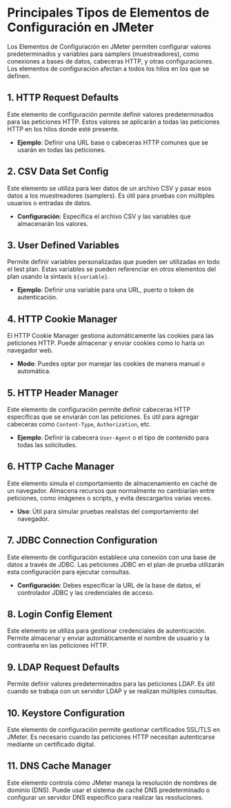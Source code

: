 
# Principales Tipos de Elementos de Configuración en JMeter

Los Elementos de Configuración en JMeter permiten configurar valores predeterminados y variables para samplers (muestreadores), como conexiones a bases de datos, cabeceras HTTP, y otras configuraciones. Los elementos de configuración afectan a todos los hilos en los que se definen.

## 1. **HTTP Request Defaults**

Este elemento de configuración permite definir valores predeterminados para las peticiones HTTP. Estos valores se aplicarán a todas las peticiones HTTP en los hilos donde esté presente.

- **Ejemplo**: Definir una URL base o cabeceras HTTP comunes que se usarán en todas las peticiones.

## 2. **CSV Data Set Config**

Este elemento se utiliza para leer datos de un archivo CSV y pasar esos datos a los muestreadores (samplers). Es útil para pruebas con múltiples usuarios o entradas de datos.

- **Configuración**: Especifica el archivo CSV y las variables que almacenarán los valores.

## 3. **User Defined Variables**

Permite definir variables personalizadas que pueden ser utilizadas en todo el test plan. Estas variables se pueden referenciar en otros elementos del plan usando la sintaxis `${variable}`.

- **Ejemplo**: Definir una variable para una URL, puerto o token de autenticación.

## 4. **HTTP Cookie Manager**

El HTTP Cookie Manager gestiona automáticamente las cookies para las peticiones HTTP. Puede almacenar y enviar cookies como lo haría un navegador web.

- **Modo**: Puedes optar por manejar las cookies de manera manual o automática.

## 5. **HTTP Header Manager**

Este elemento de configuración permite definir cabeceras HTTP específicas que se enviarán con las peticiones. Es útil para agregar cabeceras como `Content-Type`, `Authorization`, etc.

- **Ejemplo**: Definir la cabecera `User-Agent` o el tipo de contenido para todas las solicitudes.

## 6. **HTTP Cache Manager**

Este elemento simula el comportamiento de almacenamiento en caché de un navegador. Almacena recursos que normalmente no cambiarían entre peticiones, como imágenes o scripts, y evita descargarlos varias veces.

- **Uso**: Útil para simular pruebas realistas del comportamiento del navegador.

## 7. **JDBC Connection Configuration**

Este elemento de configuración establece una conexión con una base de datos a través de JDBC. Las peticiones JDBC en el plan de prueba utilizarán esta configuración para ejecutar consultas.

- **Configuración**: Debes especificar la URL de la base de datos, el controlador JDBC y las credenciales de acceso.

## 8. **Login Config Element**

Este elemento se utiliza para gestionar credenciales de autenticación. Permite almacenar y enviar automáticamente el nombre de usuario y la contraseña en las peticiones HTTP.

## 9. **LDAP Request Defaults**

Permite definir valores predeterminados para las peticiones LDAP. Es útil cuando se trabaja con un servidor LDAP y se realizan múltiples consultas.

## 10. **Keystore Configuration**

Este elemento de configuración permite gestionar certificados SSL/TLS en JMeter. Es necesario cuando las peticiones HTTP necesitan autenticarse mediante un certificado digital.

## 11. **DNS Cache Manager**

Este elemento controla cómo JMeter maneja la resolución de nombres de dominio (DNS). Puede usar el sistema de caché DNS predeterminado o configurar un servidor DNS específico para realizar las resoluciones.
